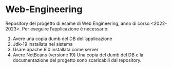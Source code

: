 # Web-Engineering
Repository del progetto di esame di Web Engineering, anno di corso <2022-2023>. Per eseguire l’applicazione è necessario:
  1. 	Avere una copia dumb del DB dell’applicazione
  2.	Jdk-19 installata nel sistema
  3.	Usare apache 9.0 installata come server
  4.	Avere NetBeans (versione 19)
Una copia del dumb del DB e la documentazione del progetto sono scaricabili dal repository.
